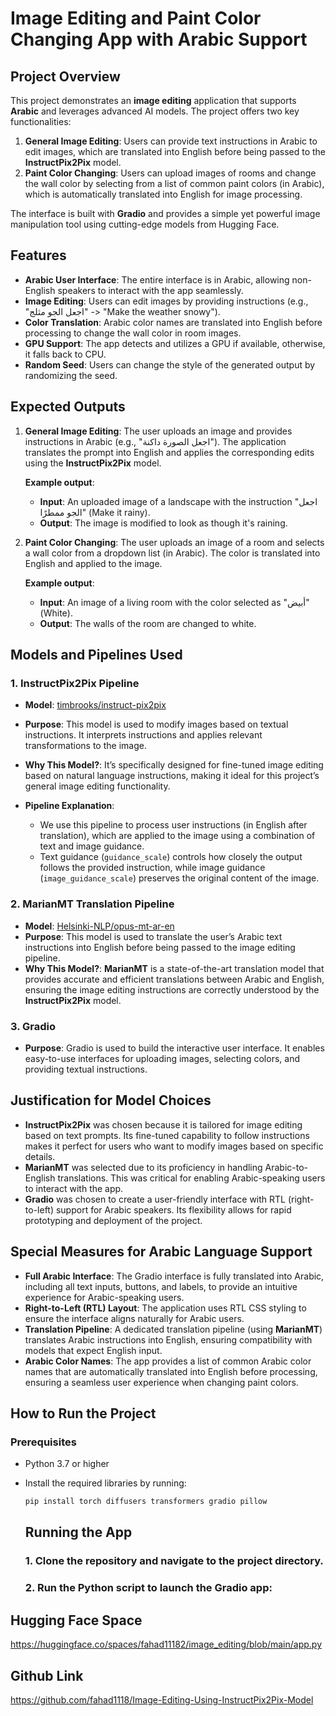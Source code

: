 # Image Editing and Paint Color Changing App with Arabic Support

## Project Overview

This project demonstrates an **image editing** application that supports **Arabic** and leverages advanced AI models. The project offers two key functionalities:

1. **General Image Editing**: Users can provide text instructions in Arabic to edit images, which are translated into English before being passed to the **InstructPix2Pix** model.
2. **Paint Color Changing**: Users can upload images of rooms and change the wall color by selecting from a list of common paint colors (in Arabic), which is automatically translated into English for image processing.

The interface is built with **Gradio** and provides a simple yet powerful image manipulation tool using cutting-edge models from Hugging Face.

## Features

- **Arabic User Interface**: The entire interface is in Arabic, allowing non-English speakers to interact with the app seamlessly.
- **Image Editing**: Users can edit images by providing instructions (e.g., "اجعل الجو مثلج" -> "Make the weather snowy").
- **Color Translation**: Arabic color names are translated into English before processing to change the wall color in room images.
- **GPU Support**: The app detects and utilizes a GPU if available, otherwise, it falls back to CPU.
- **Random Seed**: Users can change the style of the generated output by randomizing the seed.

## Expected Outputs

1. **General Image Editing**: The user uploads an image and provides instructions in Arabic (e.g., "اجعل الصورة داكنة"). The application translates the prompt into English and applies the corresponding edits using the **InstructPix2Pix** model.
   
   **Example output**:
   - **Input**: An uploaded image of a landscape with the instruction "اجعل الجو ممطرًا" (Make it rainy).
   - **Output**: The image is modified to look as though it's raining.

2. **Paint Color Changing**: The user uploads an image of a room and selects a wall color from a dropdown list (in Arabic). The color is translated into English and applied to the image.

   **Example output**:
   - **Input**: An image of a living room with the color selected as "أبيض" (White).
   - **Output**: The walls of the room are changed to white.

## Models and Pipelines Used

### 1. **InstructPix2Pix Pipeline**

- **Model**: [timbrooks/instruct-pix2pix](https://huggingface.co/timbrooks/instruct-pix2pix)
- **Purpose**: This model is used to modify images based on textual instructions. It interprets instructions and applies relevant transformations to the image.
- **Why This Model?**: It’s specifically designed for fine-tuned image editing based on natural language instructions, making it ideal for this project’s general image editing functionality.

- **Pipeline Explanation**:
  - We use this pipeline to process user instructions (in English after translation), which are applied to the image using a combination of text and image guidance.
  - Text guidance (`guidance_scale`) controls how closely the output follows the provided instruction, while image guidance (`image_guidance_scale`) preserves the original content of the image.

### 2. **MarianMT Translation Pipeline**

- **Model**: [Helsinki-NLP/opus-mt-ar-en](https://huggingface.co/Helsinki-NLP/opus-mt-ar-en)
- **Purpose**: This model is used to translate the user’s Arabic text instructions into English before being passed to the image editing pipeline.
- **Why This Model?**: **MarianMT** is a state-of-the-art translation model that provides accurate and efficient translations between Arabic and English, ensuring the image editing instructions are correctly understood by the **InstructPix2Pix** model.

### 3. **Gradio**

- **Purpose**: Gradio is used to build the interactive user interface. It enables easy-to-use interfaces for uploading images, selecting colors, and providing textual instructions.

## Justification for Model Choices

- **InstructPix2Pix** was chosen because it is tailored for image editing based on text prompts. Its fine-tuned capability to follow instructions makes it perfect for users who want to modify images based on specific details.
- **MarianMT** was selected due to its proficiency in handling Arabic-to-English translations. This was critical for enabling Arabic-speaking users to interact with the app.
- **Gradio** was chosen to create a user-friendly interface with RTL (right-to-left) support for Arabic speakers. Its flexibility allows for rapid prototyping and deployment of the project.

## Special Measures for Arabic Language Support

- **Full Arabic Interface**: The Gradio interface is fully translated into Arabic, including all text inputs, buttons, and labels, to provide an intuitive experience for Arabic-speaking users.
- **Right-to-Left (RTL) Layout**: The application uses RTL CSS styling to ensure the interface aligns naturally for Arabic users.
- **Translation Pipeline**: A dedicated translation pipeline (using **MarianMT**) translates Arabic instructions into English, ensuring compatibility with models that expect English input.
- **Arabic Color Names**: The app provides a list of common Arabic color names that are automatically translated into English before processing, ensuring a seamless user experience when changing paint colors.

## How to Run the Project

### Prerequisites

- Python 3.7 or higher
- Install the required libraries by running:

  ```bash
  pip install torch diffusers transformers gradio pillow
  ```
  ## Running the App
  
  ### 1. Clone the repository and navigate to the project directory.

  ### 2. Run the Python script to launch the Gradio app:

## Hugging Face Space

  https://huggingface.co/spaces/fahad11182/image_editing/blob/main/app.py

## Github Link

https://github.com/fahad1118/Image-Editing-Using-InstructPix2Pix-Model

